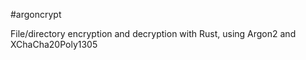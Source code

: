 #argoncrypt

File/directory encryption and decryption with Rust, using Argon2 and XChaCha20Poly1305
